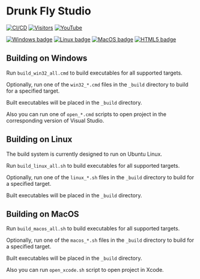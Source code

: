 
Drunk Fly Studio
================

[![CI/CD](https://github.com/drunkflystudio/drunkflystudio/actions/workflows/ci.yml/badge.svg)](https://github.com/drunkflystudio/drunkflystudio/actions/workflows/ci.yml)
[![Visitors](https://api.visitorbadge.io/api/visitors?path=https%3A%2F%2Fgithub.com%2Fdrunkflystudio%2Fdrunkflystudio&countColor=%230c7ebe&style=flat&labelStyle=none)](https://visitorbadge.io/status?path=https%3A%2F%2Fgithub.com%2Fdrunkflystudio%2Fdrunkflystudio)
[![YouTube](https://img.shields.io/badge/YouTube-%23FF0000.svg?logo=YouTube&logoColor=white)](https://youtube.com/drunkfly)

[![Windows badge](https://custom-icon-badges.demolab.com/badge/Windows-0078D6?logo=windows11&logoColor=white)](#)
[![Linux badge](https://img.shields.io/badge/Linux-FCC624?logo=linux&logoColor=black)](#)
[![MacOS badge](https://img.shields.io/badge/macOS-000000?style=flat&logo=apple&logoColor=white)](#)
[![HTML5 badge](https://img.shields.io/badge/HTML5-E34F26?style=flat&logo=html5&logoColor=white)](#)

Building on Windows
-------------------

Run `build_win32_all.cmd` to build executables for all supported targets.

Optionally, run one of the `win32_*.cmd` files in the `_build` directory to build for a specified target.

Built executables will be placed in the `_build` directory.

Also you can run one of `open_*.cmd` scripts to open project
in the corresponding version of Visual Studio.

Building on Linux
-----------------

The build system is currently designed to run on Ubuntu Linux.

Run `build_linux_all.sh` to build executables for all supported targets.

Optionally, run one of the `linux_*.sh` files in the `_build` directory to build for a specified target.

Built executables will be placed in the `_build` directory.

Building on MacOS
-----------------

Run `build_macos_all.sh` to build executables for all supported targets.

Optionally, run one of the `macos_*.sh` files in the `_build` directory to build for a specified target.

Built executables will be placed in the `_build` directory.

Also you can run `open_xcode.sh` script to open project in Xcode.
